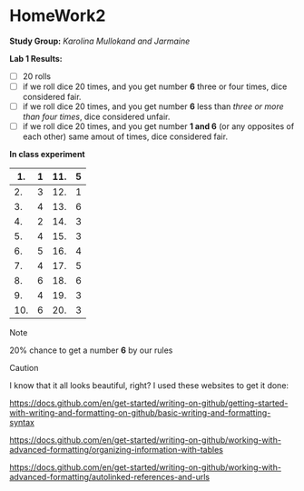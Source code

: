 # HomeWork2
**Study Group:** _Karolina Mullokand and Jarmaine_

**Lab 1 Results:** 
- [ ] 20 rolls
- [ ] if we roll dice 20 times, and you get number **6** three or four times, dice considered fair.
- [ ] if we roll dice 20 times, and you get number **6** less than _three or more than four times_, dice considered unfair.
- [ ] if we roll dice 20 times, and you get number **1 and 6** (or any opposites of each other) same amout of times, dice considered fair.

**In class experiment**

|1.| 1| 11.|5|
|---|---|---|---|
|2.| 3|12.|1|
|3.| 4|13.|6|
|4.|2|14.|3|
|5.| 4|15.|3|
|6.|5|16.|4|
|7.|4|17.|5|
|8.|6|18.|6|
|9.|4|19.|3|
|10.|6|20.|3|

> [!NOTE]
> 20% chance to get a number **6** by our rules





> [!CAUTION]
> I know that it all looks beautiful, right?
I used these websites to get it done:
> 
> https://docs.github.com/en/get-started/writing-on-github/getting-started-with-writing-and-formatting-on-github/basic-writing-and-formatting-syntax
> 
> https://docs.github.com/en/get-started/writing-on-github/working-with-advanced-formatting/organizing-information-with-tables
> 
> https://docs.github.com/en/get-started/writing-on-github/working-with-advanced-formatting/autolinked-references-and-urls
